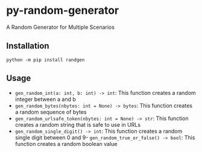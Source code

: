# py-random-generator

A Random Generator for Multiple Scenarios

## Installation

`python -m pip install randgen`

## Usage

- `gen_random_int(a: int, b: int) -> int`: This function creates a random integer between a and b
- `gen_random_bytes(nbytes: int = None) -> bytes`: This function creates a random sequence of bytes
- `gen_random_urlsafe_token(nbytes: int = None) -> str`: This function creates a random string that is safe to use in URLs
- `gen_random_single_digit() -> int`: This function creates a random single digit between 0 and 9- `gen_random_true_or_false() -> bool`: This function creates a random boolean value
